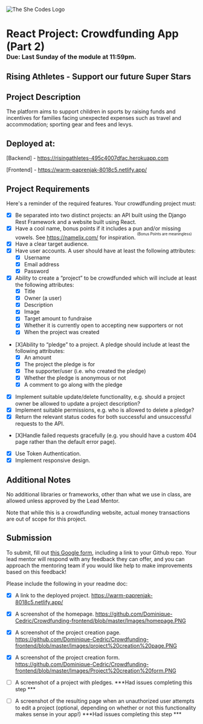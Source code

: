 ![The She Codes Logo](../../global_images/logo.png)

# React Project: Crowdfunding App (Part 2)<br><sub><sup><sub>Due: Last Sunday of the module at 11:59pm.</sub></sup></sub>

## Rising Athletes - Support our future Super Stars

## Project Description
The platform aims to support children in sports by raising funds and incentives for families facing unexpected expenses such as travel and accommodation; sporting gear and fees and levys.

## Deployed at:
[Backend] - https://risingathletes-495c4007dfac.herokuapp.com

[Frontend] - https://warm-paprenjak-8018c5.netlify.app/

## Project Requirements
Here's a reminder of the required features. Your crowdfunding project must:

- [X] Be separated into two distinct projects: an API built using the Django Rest Framework and a website built using React. 
- [X] Have a cool name, bonus points if it includes a pun and/or missing vowels. See https://namelix.com/ for inspiration. <sup><sup>(Bonus Points are meaningless)</sup></sup>
- [X] Have a clear target audience.
- [X] Have user accounts. A user should have at least the following attributes:
  - [X] Username
  - [X] Email address
  - [X] Password
- [X] Ability to create a “project” to be crowdfunded which will include at least the following attributes:
  - [X] Title
  - [X] Owner (a user)
  - [X] Description
  - [X] Image
  - [X] Target amount to fundraise
  - [X] Whether it is currently open to accepting new supporters or not
  - [X] When the project was created
- [X]Ability to “pledge” to a project. A pledge should include at least the following attributes:
  - [X] An amount
  - [X] The project the pledge is for
  - [X] The supporter/user (i.e. who created the pledge)
  - [X] Whether the pledge is anonymous or not
  - [X] A comment to go along with the pledge
- [X] Implement suitable update/delete functionality, e.g. should a project owner be allowed to update a project description?
- [X] Implement suitable permissions, e.g. who is allowed to delete a pledge?
- [X] Return the relevant status codes for both successful and unsuccessful requests to the API.
- [X]Handle failed requests gracefully (e.g. you should have a custom 404 page rather than the default error page).
- [X] Use Token Authentication.
- [X] Implement responsive design.

## Additional Notes
No additional libraries or frameworks, other than what we use in class, are allowed unless approved by the Lead Mentor.

Note that while this is a crowdfunding website, actual money transactions are out of scope for this project.

## Submission
To submit, fill out [this Google form](https://forms.gle/34ymxgPhdT8YXDgF6), including a link to your Github repo. Your lead mentor will respond with any feedback they can offer, and you can approach the mentoring team if you would like help to make improvements based on this feedback!

Please include the following in your readme doc:
- [X] A link to the deployed project.   https://warm-paprenjak-8018c5.netlify.app/
- [X] A screenshot of the homepage.   https://github.com/Dominique-Cedric/Crowdfunding-frontend/blob/master/Images/homepage.PNG 
- [X] A screenshot of the project creation page.   https://github.com/Dominique-Cedric/Crowdfunding-frontend/blob/master/Images/project%20creation%20page.PNG
- [X] A screenshot of the project creation form.  https://github.com/Dominique-Cedric/Crowdfunding-frontend/blob/master/Images/Project%20creation%20form.PNG
- [ ] A screenshot of a project with pledges.  ***Had issues completing this step ***
- [ ] A screenshot of the resulting page when an unauthorized user attempts to edit a project (optional, depending on whether or not this functionality makes sense in your app!) ***Had issues completing this step ***



